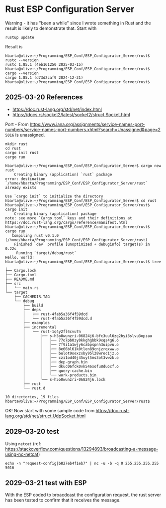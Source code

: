 # Rust ESP Configuration Server

Warning - it has "been a while" since I wrote something in Rust and the result is likely to demonstrate that. Start with

```text
rustup update
```

Result is

```text
hbarta@olive:~/Programming/ESP_Conf/ESP_Configurator_Server/rust$ rustc --version
rustc 1.85.1 (4eb161250 2025-03-15)
hbarta@olive:~/Programming/ESP_Conf/ESP_Configurator_Server/rust$ cargo --version
cargo 1.85.1 (d73d2caf9 2024-12-31)
hbarta@olive:~/Programming/ESP_Conf/ESP_Configurator_Server/rust$ 
```

## 2025-03-20 References

* <https://doc.rust-lang.org/std/net/index.html>
* <https://docs.rs/socket2/latest/socket2/struct.Socket.html>

Port - From <https://www.iana.org/assignments/service-names-port-numbers/service-names-port-numbers.xhtml?search=Unassigned&page=2> `5016` is unassigned.

```text
mkdir rust
cd rust
cargo init rust
cargo run
```

```text
hbarta@olive:~/Programming/ESP_Conf/ESP_Configurator_Server$ cargo new rust
    Creating binary (application) `rust` package
error: destination `/home/hbarta/Programming/ESP_Conf/ESP_Configurator_Server/rust` already exists

Use `cargo init` to initialize the directory
hbarta@olive:~/Programming/ESP_Conf/ESP_Configurator_Server$ cd rust
hbarta@olive:~/Programming/ESP_Conf/ESP_Configurator_Server/rust$ cargo init
    Creating binary (application) package
note: see more `Cargo.toml` keys and their definitions at https://doc.rust-lang.org/cargo/reference/manifest.html
hbarta@olive:~/Programming/ESP_Conf/ESP_Configurator_Server/rust$ cargo run
   Compiling rust v0.1.0 (/home/hbarta/Programming/ESP_Conf/ESP_Configurator_Server/rust)
    Finished `dev` profile [unoptimized + debuginfo] target(s) in 0.22s
     Running `target/debug/rust`
Hello, world!
hbarta@olive:~/Programming/ESP_Conf/ESP_Configurator_Server/rust$ tree
.
├── Cargo.lock
├── Cargo.toml
├── README.md
├── src
│   └── main.rs
└── target
    ├── CACHEDIR.TAG
    └── debug
        ├── build
        ├── deps
        │   ├── rust-4fab5a36f4f59dcd
        │   └── rust-4fab5a36f4f59dcd.d
        ├── examples
        ├── incremental
        │   └── rust-1q4y2fl4cvu7n
        │       ├── s-h5o0wunzri-06824j6-bfc3uul6zg2byi3slvu3opzau
        │       │   ├── 77o7pb0zy0kkghgbbk9xqs4g6.o
        │       │   ├── 7f9i1a1wjy6cabpspnh3uipvu.o
        │       │   ├── 8e66bl61k0tlen89cnjzrqxww.o
        │       │   ├── bulot9oexzxby95l28wroc1jz.o
        │       │   ├── czi1od40j45uyt5ms3ot3vwzk.o
        │       │   ├── dep-graph.bin
        │       │   ├── dkuc06fck0vk546xofu8duocf.o
        │       │   ├── query-cache.bin
        │       │   └── work-products.bin
        │       └── s-h5o0wunzri-06824j6.lock
        ├── rust
        └── rust.d

10 directories, 19 files
hbarta@olive:~/Programming/ESP_Conf/ESP_Configurator_Server/rust$ 
```

OK! Now start with some sample code from <https://doc.rust-lang.org/std/net/struct.UdpSocket.html>

## 2029-03-20 test

Using `netcat` (ref: <https://stackoverflow.com/questions/13294893/broadcasting-a-message-using-nc-netcat>)

```text
echo -n "request-config|b827eb4f1eb7" | nc -u -b -q 0 255.255.255.255 5016
```

## 2029-03-21 test with ESP

With the ESP coded to broacdcast the configuration request, the rust server has been tested to confirm that it receives the message.

